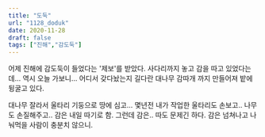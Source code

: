 ```yaml
---
title: "도둑"
url: "1128_doduk"
date: 2020-11-28
draft: false
tags: ["진해","감도둑"]
---
```

어제 진해에 감도둑이 들었다는 '제보'를 받았다. 사다리까지 놓고 감을 따고 있었다는데... 역시 오늘 가보니... 어디서 갖다놨는지 길다란 대나무 감따개 까지 만들어져 밭에 뒹굴고 있다.

대나무 잘라서 울타리 기둥으로 땅에 심고... 몇년전 내가 작업한 울타리도 손보고.. 나무도 손질해주고.. 감은 내일 따기로 함. 그런데 감은.. 따도 문제긴 하다. 감은 넘쳐나고 나눠먹을 사람이 충분치 않으니.
